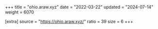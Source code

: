 +++
title = "ohio.araw.xyz"
date = "2022-03-22"
updated = "2024-07-14"
weight = 6070

[extra]
source = "https://ohio.araw.xyz/"
ratio = 39
size = 6
+++
